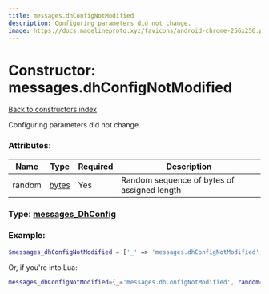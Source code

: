 ```yaml
---
title: messages.dhConfigNotModified
description: Configuring parameters did not change.
image: https://docs.madelineproto.xyz/favicons/android-chrome-256x256.png
---
```

# Constructor: messages.dhConfigNotModified  
[Back to constructors index](index.md)



Configuring parameters did not change.

### Attributes:

| Name     |    Type       | Required | Description |
|----------|---------------|----------|-------------|
|random|[bytes](../types/bytes.md) | Yes|Random sequence of bytes of assigned length|



### Type: [messages\_DhConfig](../types/messages_DhConfig.md)


### Example:

```php
$messages_dhConfigNotModified = ['_' => 'messages.dhConfigNotModified', 'random' => 'bytes'];
```  


Or, if you're into Lua:

```lua
messages_dhConfigNotModified={_='messages.dhConfigNotModified', random='bytes'}

```


